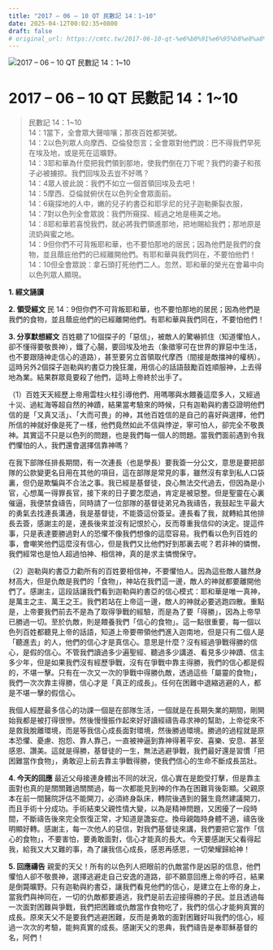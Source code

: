 ```yaml
---
title: "2017 – 06 – 10 QT 民數記 14：1~10"
date: 2025-04-12T00:02:35+0800
draft: false
# original_url: https://cmtc.tw/2017-06-10-qt-%e6%b0%91%e6%95%b8%e8%a8%98-14%ef%bc%9a110
---
```


![2017 – 06 – 10 QT 民數記 14：1\~10](/images/qt.jpg   "2017 – 06 – 10 QT 民數記 14：1\~10")

# 2017 – 06 – 10 QT 民數記 14：1\~10

> 民數記 14：1\~10  
> 14：1當下，全會眾大聲喧嚷；那夜百姓都哭號。  
> 14：2以色列眾人向摩西、亞倫發怨言；全會眾對他們說：巴不得我們早死在埃及地，或是死在這曠野。  
> 14：3耶和華為什麼把我們領到那地，使我們倒在刀下呢？我們的妻子和孩子必被擄掠。我們回埃及去豈不好嗎？  
> 14：4眾人彼此說：我們不如立一個首領回埃及去吧！  
> 14：5摩西、亞倫就俯伏在以色列全會眾面前。  
> 14：6窺探地的人中，嫩的兒子約書亞和耶孚尼的兒子迦勒撕裂衣服，  
> 14：7對以色列全會眾說：我們所窺探、經過之地是極美之地。  
> 14：8耶和華若喜悅我們，就必將我們領進那地，把地賜給我們；那地原是流奶與蜜之地。  
> 14：9但你們不可背叛耶和華，也不要怕那地的居民；因為他們是我們的食物，並且蔭庇他們的已經離開他們。有耶和華與我們同在，不要怕他們！  
> 14：10但全會眾說：拿石頭打死他們二人。忽然，耶和華的榮光在會幕中向以色列眾人顯現。

**1. 經文誦讀**

**2. 領受經文**
民 14：9但你們不可背叛耶和華，也不要怕那地的居民；因為他們是我們的食物，並且蔭庇他們的已經離開他們。有耶和華與我們同在，不要怕他們！

**3. 分享默想經文**
百姓聽了10個探子的「惡信」，被敵人的驚嚇抓住（知道懼怕人，卻不懂得要敬畏神），鐵了心腸，要回埃及地去（象徵寧可在世界的罪惡中生活，也不要跟隨神走信心的道路），甚至要另立首領取代摩西（間接是敵擋神的權柄）。這時另外2個探子迦勒與約書亞力挽狂瀾，用信心的話語鼓勵百姓順服神，上去得地為業。結果群眾竟要殺了他們，這時上帝終於出手了。

（1）百姓天天經歷上帝用雲柱火柱引導他們、用嗎哪與水餵養這麼多人，又經過十災、過紅海等超自然的神蹟，結果當考驗來的時候，只有迦勒與約書亞證明他們信的是「又真又活」、「大而可畏」的神，其他百姓信的是自己的喜好與選擇，他們所信的神就好像是死了一樣，他們竟然如此不信與悖逆，寧可怕人，卻完全不敬畏神。其實這不只是以色列的問題，也是我們每一個人的問題。當我們面前遇到令我們懼怕的人，我們還會選擇信靠神嗎？

在我下部隊任排長期間，有一次連長（也是學長）要我簽一分公文，意思是要把部隊的公款變更名目用在其他的項目，這在部隊是常見的事，雖然沒有拿到私人口袋裏，但仍是欺騙與不合法之事。我已經是基督徒，良心無法交代過去，但因為是小官，心想萬一得罪長官，接下來的日子要怎麼過，肯定是被惡整。但是聖靈在心裏催逼，我便禁食禱告，同時請了一位部隊的基督徒弟兄為我禱告，我鼓起生平最大的勇氣去找連長溝通，我是基督徒，不能簽這份簽呈。連長看了我，就轉給其他排長去簽，感謝主的是，連長後來並沒有記恨於心，反而尊重我信仰的決定。提這件事，只是表達要勝過對人的恐懼不像我們想像的這麼容易。我們看以色列百姓的事，會嘲笑他們這麼沒有信心，但是我們又比他們好到那裏去呢？若非神的憐憫，我們經常也是怕人超過怕神、相信神，真的是求主憐憫保守。

（2）迦勒與約書亞力勸所有的百姓要相信神，不要懼怕人。因為這些敵人雖然身材高大，但是仇敵是我們的「食物」，神站在我們這一邊，敵人的神就都要離開他們了。感謝主，這段話讓我們看到迦勒與約書亞的信心模式：耶和華是唯一真神，是萬主之主、萬王之王。我們若站在上帝這一邊，敵人的神就必要逃跑四散。重點是，上帝要我們前去不是為了取得爭戰的經驗，而是為了要「得勝」，因為上帝早已勝過一切。至於仇敵，則是餵養我們「信心的食物」。這一點很重要，每一個以色列百姓都聽見上帝的話語，知道上帝要帶領他們進入迦南地，但是只有二個人是「聽進去」的人，他們的信心才是真信心。意思是什麼？沒有經過爭戰得勝的信心，是假的信心。不管我們讀過多少遍聖經、聽過多少講道、看見多少神蹟、信主多少年，但是如果我們沒有經歷爭戰，沒有在爭戰中靠主得勝，我們的信心都是假的，不堪一擊。只有在一次又一次的爭戰中得勝仇敵，透過這些「屬靈的食物」，我們一次次靠主得勝，信心才是「真正的成長」。任何在困難中退縮逃避的人，都是不堪一擊的假信心。

我個人經歷最多信心的功課一個是在部隊生活，一個就是在長期失業的期間，剛開始我都是被打得很慘。然後慢慢振作起來好好讀經禱告尋求神的幫助，上帝從來不是救我脫離環境，而是等我信心成長面對環境，然後勝過環境。勝過的過程就是原本恐懼、憂慮、抱怨、靠人靠己，一直被神逼到靠神得著平安、喜樂、安息、甚至感恩、讚美。這就是得勝，基督徒的一生，無法逃避爭戰，我們最好還是習慣「把困難當作食物」，勇敢迎上前去靠主爭戰得勝，使我們信心的生命不斷成長茁壯。

**4. 今天的回應**
最近父母接連身體出不同的狀況，信心實在是飽受打擊，但是靠主面對也真的是關關難過關關過，每一次都能見到神的作為在困難背後彰顯。父親原本在前一間醫院評估不能開刀，必須終身臥床，轉院後遇到的醫生竟然建議開刀，而且手術十分成功。手術結束父親性情大變，以為是精神問題，又困擾了一段時間，不斷禱告後來完全恢復正常，才知道是譫妄症。換母親臨時身體不適，禱告後明顯好轉。感謝主，每一次他人的惡信，對我們基督徒來講，我們要把它當作「信心的食物」，不要害怕，要勇敢面對，信心才能真的長大。今天要感謝天父看得起我，給我又大又難的事，為了讓我信心成長，感恩再感恩，一切榮耀歸給神！

**5. 回應禱告**
親愛的天父！所有的以色列人把眼前的仇敵當作是凶惡的信息，他們懼怕人卻不敬畏神，選擇逃避走自己安逸的道路，卻不願意回應上帝的呼召，結果是倒斃曠野。只有迦勒與約書亞，讓我們看見他們的信心，是建立在上帝的身上，當我們與神同在，一切的仇敵都要遁逃，我們是前去迎接得勝的子民。並且透過每一次面對困難與爭戰，我們把困難或仇敵當作食物吃了，我們的信心才能夠真實的成長。原來天父不是要我們逃避困難，反而是勇敢的面對困難好叫我們的信心，經過一次次的考驗，能夠真實的成長。感謝天父的恩典，我們禱告是奉耶穌基督的名，阿們！
